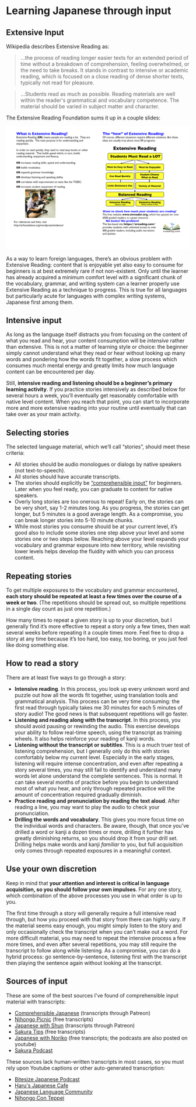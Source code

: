 # Learning Japanese through input

## Extensive Input

Wikipedia describes Extensive Reading as:

> …the process of reading longer easier texts for an extended period of time without a breakdown of comprehension, feeling overwhelmed, or the need to take breaks. It stands in contrast to intensive or academic reading, which is focused on a close reading of dense shorter texts, typically not read for pleasure.

> …Students read as much as possible. Reading materials are well within the reader's grammatical and vocabulary competence. The material should be varied in subject matter and character. 

The Extensive Reading Foundation sums it up in a couple slides: 

![](./images/extensive_reading.png)

As a way to learn foreign languages, there’s an obvious problem with Extensive Reading: content that is enjoyable yet also easy to consume for beginners is at best extremely rare if not non-existent. Only until the learner has already acquired a minimum comfort level with a significant chunk of the vocabulary, grammar, and writing system can a learner properly use Extensive Reading as a technique to progress. This is true for all languages but particularly acute for languages with complex writing systems, Japanese first among them.

## Intensive input

As long as the language itself distracts you from focusing on the content of what you read and hear, your content consumption will be *intensive* rather than extensive. This is not a matter of learning style or choice: the beginner simply cannot understand what they read or hear without looking up many words and pondering how the words fit together, a slow process which consumes much mental energy and greatly limits how much language content can be encountered per day.

Still, **intensive reading and listening should be a beginner’s primary learning activity**. If you practice stories intensively as described below for several hours a week, you’ll eventually get reasonably comfortable with native level content. When you reach that point, you can start to incorporate more and more extensive reading into your routine until eventually that can take over as your main activity.

## Selecting stories

The selected language material, which we’ll call “stories”, should meet these criteria:

- All stories should be audio monologues or dialogs by native speakers (not text-to-speech).
- All stories should have accurate transcripts.
- The stories should explicitly be [“comprehensible input”](https://ellevationeducation.com/blog/teaching-comprehensible-input-definition-examples) for beginners. Later when you feel ready, you can graduate to content for native speakers.
- Overly long stories are too onerous to repeat! Early on, the stories can be very short, say 1-2 minutes long. As you progress, the stories can get longer, but 5 minutes is a good average length. As a compromise, you can break longer stories into 5-10 minute chunks.
- While most stories you consume should be at your current level, it’s good also to include some stories one step above your level and some stories one or two steps below. Reaching above your level expands your vocabulary and grammar exposure into new territory, while revisiting lower levels helps develop the fluidity with which you can process content.

## Repeating stories

To get multiple exposures to the vocabulary and grammar encountered, **each story should be repeated at least a few times over the course of a week or two**. (The repetitions should be spread out, so multiple repetitions in a single day count as just one repetition.) 

How many times to repeat a given story is up to your discretion, but I generally find it’s more effective to repeat a story only a few times, then wait several weeks before repeating it a couple times more. Feel free to drop a story at any time because it’s too hard, too easy, too boring, or you just feel like doing something else.

## How to read a story

There are at least five ways to go through a story:

- **Intensive reading**. In this process, you look up every unknown word and puzzle out how all the words fit together, using translation tools and grammatical analysis. This process can be very time consuming: the first read through typically takes me 30 minutes for each 5 minutes of story audio! The good news is that subsequent repetitions will go faster.
- **Listening and reading along with the transcript**. In this process, you should avoid pausing or rewinding the audio. This exercise develops your ability to follow real-time speech, using the transcript as training wheels. It also helps reinforce your reading of kanji words.
- **Listening without the transcript or subtitles**. This is a much truer test of listening comprehension, but I generally only do this with stories comfortably below my current level. Especially in the early stages, listening will require intense concentration, and even after repeating a story several times, you may still fail to identify and understand many words let alone understand the complete sentences. This is normal. It can take several months of practice before you begin to understand most of what you hear, and only through repeated practice will the amount of concentration required gradually diminish.
- **Practice reading and pronunciation by reading the text aloud**. After reading a line, you may want to play the audio to check your pronunciation.
- **Drilling the words and vocabulary**. This gives you more focus time on the individual words and characters. Be aware, though, that once you’ve drilled a word or kanji a dozen times or more, drilling it further has greatly diminishing returns, so you should drop it from your drill set. Drilling helps make words and kanji *familiar* to you, but full acquisition only comes through repeated exposures in a meaningful context.

## Use your own discretion

Keep in mind that **your attention and interest is critical in language acquisition, so you should follow your own impulses**. For any one story, which combination of the above processes you use in what order is up to you.

The first time through a story will generally require a full intensive read through, but how you proceed with that story from there can highly vary. If the material seems easy enough, you might simply listen to the story and only occasionally check the transcript when you can’t make out a word. For more difficult material, you may need to repeat the intensive process a few more times, and even after several repetitions, you may still require the transcript to follow along while listening. As a compromise, you can do a hybrid process: go sentence-by-sentence, listening first with the transcript then playing the sentence again without looking at the transcript.


## Sources of input

These are some of the best sources I've found of comprehensible input material with transcripts:

- [Comprehensible Japanese](https://cijapanese.com/) (transcripts through Patreon)
- [Nihongo Picnic](https://nihongopicnic.notion.site/Nihongo-Picnic-Podcast-s-Transcript-e6c923a2d9f34c1fa278bb5e4531ea0f) (free transcripts)
- [Japanese with Shun](https://www.youtube.com/@JapanesewithShun) (transcripts through Patreon)
- [Sakura Tips](https://sakuratips.com/) (free transcripts)
- [Japanese with Noriko](https://www.japanesewithnoriko.com/) (free transcripts; the podcasts are also posted on youtube)
- [Sakura Podcast](https://sakuratips.com/category/pod-cast/)

These sources lack human-written transcripts in most cases, so you must rely upon Youtube captions or other auto-generated transcription:

- [Bitesize Japanese Podcast](https://www.youtube.com/@the_bitesize_japanese_podcast/videos) 
- [Haru's Japanese Cafe](https://www.youtube.com/@HarusJapaneseCafe)
- [Japanese Language Community](https://www.youtube.com/@erikojuku)
- [Nihongo Con Teppei](https://nihongoconteppei.com/)


